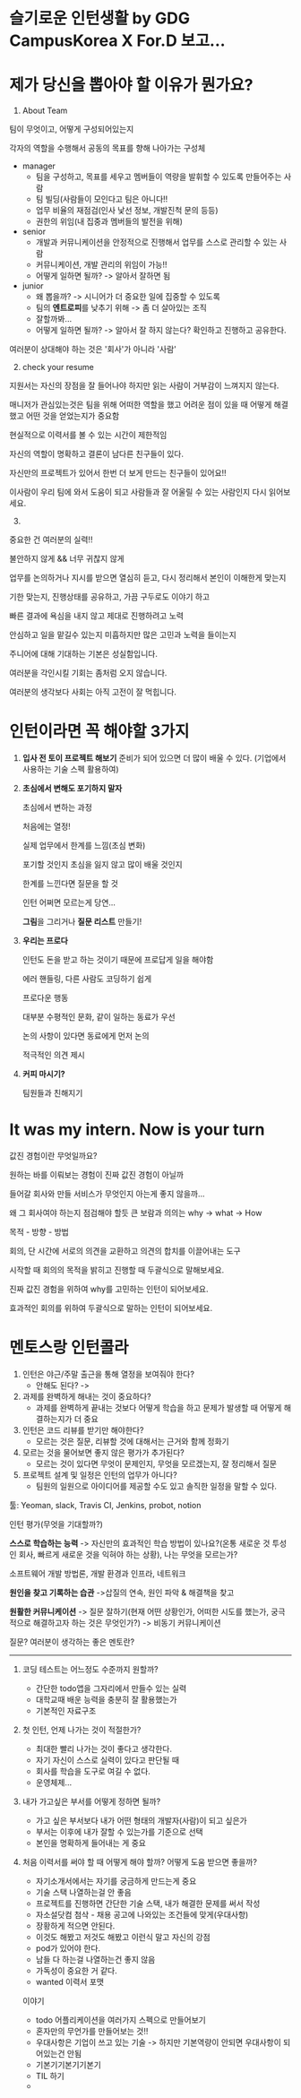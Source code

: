 # 슬기로운 인턴생활 by GDG CampusKorea X For.D 보고...



# 제가 당신을 뽑아야 할 이유가 뭔가요?

1. About Team

팀이 무엇이고, 어떻게 구성되어있는지

각자의 역할을 수행해서 공동의 목표를 향해 나아가는 구성체

- manager
  - 팀을 구성하고, 목표를 세우고 멤버들이 역량을 발휘할 수 있도록 만들어주는 사람
  - 팀 빌딩(사람들이 모인다고 팀은 아니다!!
  - 업무 비율의 재점검(인사 낯선 정보, 개발진척 문의 등등)
  - 권한의 위임(내 집중과 멤버들의 발전을 위해)
- senior
  - 개발과 커뮤니케이션을 안정적으로 진행해서 업무를 스스로 관리할 수 있는 사람 
  - 커뮤니케이션, 개발 관리의 위임이 가능!!
  - 어떻게 일하면 될까? -> 알아서 잘하면 됨
- junior
  - 왜 뽑을까? -> 시니어가 더 중요한 일에 집중할 수 있도록
  - 팀의 **엔트로피**를 낮추기 위해 -> 좀 더 살아있는 조직
  - 잘할까봐...
  - 어떻게 일하면 될까? -> 알아서 잘 하지 않는다?
    확인하고 진행하고 공유한다. 

여러분이 상대해야 하는 것은 '회사'가 아니라 '사람'



2. check your resume

지원서는 자신의 장점을 잘 들어나야 하지만 읽는 사람이 거부감이 느껴지지 않는다.

매니저가 관심있는것은 팀을 위해 어떠한 역할을 했고 어려운 점이 있을 때 어떻게 해결했고 어떤 것을 얻었는지가 중요함

현실적으로 이력서를 볼 수 있는 시간이 제한적임

자신의 역할이 명확하고 결론이 남다른 친구들이 있다. 

자신만의 프로젝트가 있어서 한번 더 보게 만드는 친구들이 있어요!!

이사람이 우리 팀에 와서 도움이 되고 사람들과 잘 어울릴 수 있는 사람인지 다시 읽어보세요.



3. 

중요한 건 여러분의 실력!!

불안하지 않게 && 너무 귀찮지 않게

업무를 논의하거나 지시를 받으면 열심히 듣고, 다시 정리해서 본인이 이해한게 맞는지

기한 맞는지, 진행상태를 공유하고, 가끔 구두로도 이야기 하고

빠른 결과에 욕심을 내지 않고 제대로 진행하려고 노력

안심하고 일을 맡길수 있는지 미흡하지만 많은 고민과 노력을 들이는지 

주니어에 대해 기대하는 기본은 성실함입니다. 

여러분을 각인시킬 기회는 좀처럼 오지 않습니다. 

여러분의 생각보다 사회는 아직 고전이 잘 먹힙니다. 



# 인턴이라면 꼭 해야할 3가지

1. **입사 전 토이 프로젝트 해보기**
   준비가 되어 있으면 더 많이 배울 수 있다. (기업에서 사용하는 기술 스펙 활용하여)

2. **초심에서 변해도 포기하지 말자**

   초심에서 변하는 과정 

   처음에는 열정!

   실제 업무에서 한계를 느낌(초심 변화)

   포기할 것인지 초심을 잃지 않고 많이 배울 것인지

   한계를 느낀다면 질문을 할 것

   인턴 어쩌면 모르는게 당연...

   **그림**을 그리거나 **질문 리스트** 만들기!

3. **우리는 프로다**

   인턴도 돈을 받고 하는 것이기 때문에 프로답게 일을 해야함

   에러 핸들링, 다른 사람도 코딩하기 쉽게

   프로다운 행동

   대부분 수평적인 문화, 같이 일하는 동료가 우선

   논의 사항이 있다면 동료에게 먼저 논의

   적극적인 의견 제시 

4. **커피 마시기?**

   팀원들과 친해지기



# It was my intern. Now is your turn

값진 경험이란 무엇일까요?

원하는 바를 이뤄보는 경험이 진짜 값진 경험이 아닐까

들어갈 회사와 만들 서비스가 무엇인지 아는게 좋지 않을까...

왜 그 회사여야 하는지 점검해야 할듯 큰 보람과 의의는 why -> what -> How

목적 - 방향 - 방법

회의, 단 시간에 서로의 의견을 교환하고 의견의 합치를 이끌어내는 도구

시작할 때 회의의 목적을 밝히고 진행할 때 두괄식으로 말해보세요.

진짜 값진 경험을 위하여 why를 고민하는 인턴이 되어보세요.

효과적인 회의를 위하여 두괄식으로 말하는 인턴이 되어보세요.



# 멘토스랑 인턴콜라

1. 인턴은 야근/주말 출근을 통해 열정을 보여줘야 한다?
   - 안해도 된다? -> 
2. 과제를 완벽하게 해내는 것이 중요하다?
   - 과제를 완벽하게 끝내는 것보다 어떻게 학습을 하고 문제가 발생할 때 어떻게 해결하는지가 더 중요
3. 인턴은 코드 리뷰를 받기만 해야한다?
   - 모르는 것은 질문, 리뷰할 것에 대해서는 근거와 함께 정화기
4. 모르는 것을 물어보면 좋지 않은 평가가 추가된다?
   - 모르는 것이 있다면 무엇이 문제인지, 무엇을 모르겠는지, 잘 정리해서 질문
5. 프로젝트 설계 및 일정은 인턴의 업무가 아니다?
   - 팀원의 일원으로 아이디어를 제공할 수도 있고 솔직한 일정을 말할 수 있다. 

툴: Yeoman, slack, Travis CI, Jenkins, probot, notion



인턴 평가(무엇을 기대할까?)

**스스로 학습하는 능력** -> 자신만의 효과적인 학습 방법이 있나요?(온통 새로운 것 투성인 회사, 빠르게 새로운 것을 익혀야 하는 상황), 나는 무엇을 모르는가?

소프트웨어 개발 방법론, 개발 환경과 인프라, 네트워크 

**원인을 찾고 기록하는 습관** ->삽질의 연속, 원인 파악 & 해결책을 찾고 

**원활한 커뮤니케이션** -> 질문 잘하기(현재 어떤 상황인가, 어떠한 시도를 했는가, 궁극적으로 해결하고자 하는 것은 무엇인가?) -> 비동기 커뮤니케이션 

질문? 여러분이 생각하는 좋은 멘토란?





--------

1. 코딩 테스트는 어느정도 수준까지 원할까?

   - 간단한 todo앱을 그자리에서 만들수 있는 실력
   - 대학교때 배운 능력을 충분히 잘 활용했는가
   - 기본적인 자료구조

2. 첫 인턴, 언제 나가는 것이 적절한가?

   - 최대한 빨리 나가는 것이 좋다고 생각한다. 
   - 자기 자신이 스스로 실력이 있다고 판단될 때 
   - 회사를 학습을 도구로 여길 수 없다. 
   - 운영체제...

3. 내가 가고싶은 부서를 어떻게 정하면 될까?

   - 가고 싶은 부서보다 내가 어떤 형태의 개발자(사람)이 되고 싶은가
   - 부서는 이후에 내가 잘할 수 있는가를 기준으로 선택
   - 본인을 명확하게 들어내는 게 중요

4. 처음 이력서를 써야 할 때 어떻게 해야 할까? 어떻게 도움 받으면 좋을까?

   - 자기소개서에서는 자기를 궁금하게 만드는게 중요
   - 기술 스택 나열하는걸 안 좋음 
   - 프로젝트를 진행하면 간단한 기술 스택, 내가 해결한 문제를 써서 작성
   - 자소설닷컴 첨삭 - 채용 공고에 나와있는 조건들에 맞게(우대사항)
   - 장황하게 적으면 안된다. 
   - 이것도 해봤고 저것도 해봤고 이런식 말고 자신의 강점
   - pod가 있어야 한다. 
   - 남들 다 하는걸 나열하는건 좋지 않음 
   - 가독성이 중요한 거 같다.
   - wanted 이력서 포맷

   

   이야기

   - todo 어플리케이션을 여러가지 스펙으로 만들어보기
   - 혼자만의 무언가를 만들어보는 것!!
   - 우대사항은 기업이 쓰고 있는 기술 -> 하지만 기본역량이 안되면 우대사항이 되어있는건 안됨
   - 기본기기본기기본기
   - TIL 하기
   - 



